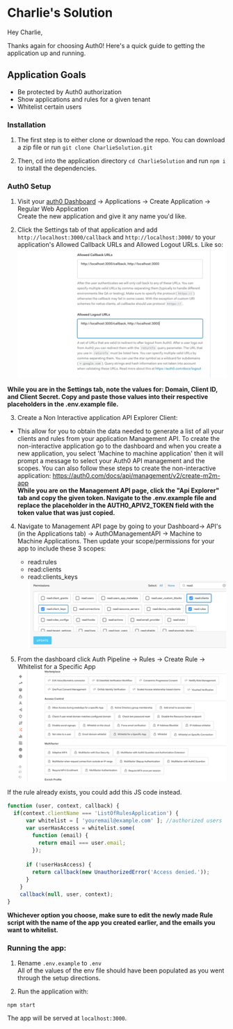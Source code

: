 # Charlie's Solution
Hey Charlie,

Thanks again for choosing Auth0! Here's a quick guide to getting the application up and running.

## Application Goals
- Be protected by Auth0 authorization
- Show applications and rules for a given tenant
- Whitelist certain users


### Installation
1. The first step is to either clone or download the repo.
You can download a zip file or run `git clone CharlieSolution.git`

2. Then, cd into the application directory `cd CharlieSolution` and run ```npm i``` to install the dependencies.

### Auth0 Setup
1. Visit your [auth0 Dashboard](https://manage.auth0.com/dashboard/) -> Applications -> Create Application -> Regular Web Application <br>
Create the new application and give it any name you'd like.

2. Click the Settings tab of that application and add `http://localhost:3000/callback` and `http://localhost:3000/` to your application's Allowed Callback URLs and Allowed Logout URLs. Like so:
![Alt text](./public/dashboard.png?raw=true "Auth0 App Settings")

**While you are in the Settings tab, note the values for: Domain, Client ID, and Client Secret. Copy and paste those values into their respective placeholders in the .env.example file.**

3. Create a Non Interactive application API Explorer Client:
* This allow for you to obtain the data needed to generate a list of all your clients and rules from your application Management API.
To create the non-interactive application go to the dashboard and when you create a new application, you select 'Machine to machine application' then it will prompt a message to select your Auth0 API management and the scopes. You can also follow these steps to create the non-interactive application: https://auth0.com/docs/api/management/v2/create-m2m-app  <br>
**While you are on the Management API page, click the "Api Explorer" tab and copy the given token. Navigate to the .env.example file and replace the placeholder in the AUTH0_APIV2_TOKEN field with the token value that was just copied.**

4. Navigate to Management API page by going to your Dashboard-> API's (in the Applications tab) -> AuthOManagementAPI -> Machine to Machine Applications. Then update your scope/permissions for your app to include these 3 scopes:
    - read:rules
    - read:clients
    - read:clients_keys
![Alt text](./public/scope.png?raw=true "Auth0 Management API Page")

4. From the dashboard click Auth Pipeline -> Rules -> Create Rule -> Whitelist for a Specific App
![Alt text](./public/whitelist.png?raw=true "Whitelist Rule")

If the rule already exists, you could add this JS code instead.
``` javascript
function (user, context, callback) {
  if(context.clientName === 'ListOfRulesApplication') {
      var whitelist = [ 'youremail@example.com' ]; //authorized users
      var userHasAccess = whitelist.some(
        function (email) {
          return email === user.email;
        });

      if (!userHasAccess) {
        return callback(new UnauthorizedError('Access denied.'));
      }
    }
    callback(null, user, context);
}
```
**Whichever option you choose, make sure to edit the newly made Rule script with the name of the app you created earlier, and the emails you want to whitelist.**

### Running the app:

1. Rename `.env.example` to `.env` <br>
All of the values of the env file should have been populated as you went through the setup directions. 

2. Run the application with:
```
npm start
```
The app will be served at `localhost:3000`.
